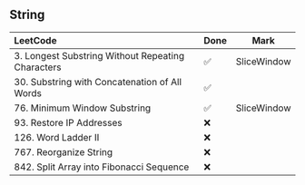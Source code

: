 ## String

|          LeetCode                 | Done | Mark |
| :---                              | ---- | ---- |
| 3. Longest Substring Without Repeating Characters |  ✅  | SliceWindow |
| 30. Substring with Concatenation of All Words     |  ✅  |    |
| 76. Minimum Window Substring                      |  ✅  | SliceWindow |
| 93. Restore IP Addresses                          |  ❌  |    |
| 126. Word Ladder II                               |  ❌  |    |
| 767. Reorganize String                            |  ❌  |    |
| 842. Split Array into Fibonacci Sequence          |  ❌  |    |
